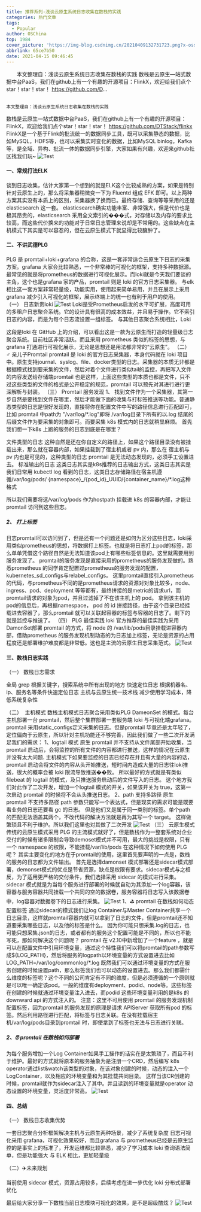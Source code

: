 ```yaml
---
title: 推荐系列-浅谈云原生系统日志收集在数栈的实践
categories: 热门文章
tags:
  - Popular
author: OSChina
top: 1984
cover_picture: 'https://img-blog.csdnimg.cn/20210409132731723.png?x-oss-process=image/watermark,type_ZmFuZ3poZW5naGVpdGk,shadow_10,text_aHR0cHM6Ly9ibG9nLmNzZG4ubmV0L2E5NTgwMTQyMjY=,size_16,color_FFFFFF,t_70'
abbrlink: 65ce7b50
date: 2021-04-15 09:46:45
---
```


&emsp;&emsp;本文整理自：浅谈云原生系统日志收集在数栈的实践 数栈是云原生—站式数据中台PaaS，我们在github上有一个有趣的开源项目：FlinkX，欢迎给我们点个star！star！star！ https://github.com/D...
<!-- more -->

                                                                                                                                                                                        本文整理自：浅谈云原生系统日志收集在数栈的实践 
数栈是云原生—站式数据中台PaaS，我们在github上有一个有趣的开源项目：FlinkX，欢迎给我们点个star！star！star！ 
https://github.com/DTStack/flinkx 
FlinkX是一个基于Flink的批流统一的数据同步工具，既可以采集静态的数据，比如MySQL，HDFS等，也可以采集实时变化的数据，比如MySQL binlog，Kafka等，是全域、异构、批流一体的数据同步引擎，大家如果有兴趣，欢迎来github社区找我们玩~ 
![Test](https://img-blog.csdnimg.cn/20210409132731723.png?x-oss-process=image/watermark,type_ZmFuZ3poZW5naGVpdGk,shadow_10,text_aHR0cHM6Ly9ibG9nLmNzZG4ubmV0L2E5NTgwMTQyMjY=,size_16,color_FFFFFF,t_70  '浅谈云原生系统日志收集在数栈的实践 ') 
 
#### 一、常规打法ELK 
谈到日志收集，估计大家第一个想到的就是ELK这个比较成熟的方案，如果是特别针对云原生上的，那么将采集器稍微变一下为 Fluentd 组成 EFK 即可。以上两种方案其实没有本质上的区别，采集器换了换而已。最终存储、查询等等采用的还是 elasticsearch 这一套。 
elasticsearch确实功能丰富、非常强大，但是代价也是极其昂贵的，elasticsearch 采用全文索引的���式，对存储以及内存的要求比较高，而这些代价换来的功能对于日常日志管理来说却是不常用的。这些缺点在主机模式下其实是可以容忍的，但在云原生模式下就显得比较臃肿了。 
 
#### 二、不讲武德PLG 
PLG 是 promtail+loki+grafana 的合称，这是一套非常适合云原生下日志的采集方案。grafana 大家会比较熟悉，一个非常棒的可视化的框架，支持多种数据源。最常见的就是将prometheus的数据进行可视化展示。而loki就是今天我们要谈的主角，这个也是grafana 家的产品，promtail 则是 loki 的官方日志采集器。 
与elk相比这一套方案非常轻量级，功能实用，使用起来简单易用，并且在展示上采用 grafana 减少引入可视化的框架，展示终端上的统一也有利于用户的使用。 
（一） 日志新贵loki 
![Test](https://img-blog.csdnimg.cn/20210409132731723.png?x-oss-process=image/watermark,type_ZmFuZ3poZW5naGVpdGk,shadow_10,text_aHR0cHM6Ly9ibG9nLmNzZG4ubmV0L2E5NTgwMTQyMjY=,size_16,color_FFFFFF,t_70  '浅谈云原生系统日志收集在数栈的实践 ') 
Loki是受Prometheus启发的水平可扩展，高度可用的多租户日志聚合系统。它的设计具有很高的成本效益，并且易于操作。它不索引日志的内容，而是为每个日志流设置一组标签。 
与其他日志聚合系统相比，Loki 
 
这段是loki 在 GitHub 上的介绍，可以看出这是一款为云原生而打造的轻量级日志聚合系统。目前社区非常活跃。而且采用 prometheus 类似的标签的思想，与 grafana 打通进行可视化展示，无论是思想还是用法都非常的“云原生”。 
（二） ‍♂️ 亲儿子Promtail 
promtail 是 loki 的官方日志采集器，本身代码就在 loki 项目中。原生支持journal、syslog、file、docker类型的日志。采集器的本质无非都是根据模式找到要采集的文件，然后对着个文件进行类似tail的监控，再把写入文件的内容发送给存储端promtail 也是这样，上面这些类型的本质也都是文件，只不过这些类型的文件的格式是公开稳定的规范，promtail 可以预先对其进行进行更深解析与封装。 
（三） Promtail 服务发现 
1、 找到文件作为一个采集器，其第一步自然是要找到文件在哪里，然后才能做下面的收集与打标签推送等功能。普通静态类型的日志是很好发现的，直接将你在配置文件中写的路径信息进行匹配即可，比如 promtail 中path为 "/var/log/*.log"即将 /var/log目录下所有的以.log 结尾的后缀文件作为要采集的对象即可。而要采集 k8s 模式内的日志就稍显麻烦。 
首先我们想一下k8s 上跑的服务的日志到底是在哪里？ 
 
 文件类型的日志 这种自然是还在你自定义的路径上，如果这个路径目录没有被挂载出来，那么就在容器内部，如果挂载到了宿主机或者 pv 内，那么在 宿主机与 pv 内也是可见的，这种类型的日志 promtail 是无法动态发现的，必须手工设置进去。 
 标准输出的日志 这类日志其实是k8s推荐的日志输出方式，这类日志其实是我们日常用 kubectl log 看到的日志，这类日志存储路径在宿主机遵循/var/log/pods/ {namespace}_/{pod_id}_UUID/{container_name}/*.log这种格式 
 
所以我们需要将这/var/log/pods 作为hostpath 挂载进 k8s 的容器内部，才能让 promtail 访问到这些日志。 
 
##### 2、 打上标签 
日志promtail可以访问到了，但是还有一个问题还是如何为区分这些日志，loki采用类似prometheus的思想，将数据打上标签。也就是将日志打上pod的标签，那么单单凭借这个路径自然是无法知道该pod上有哪些标签信息的。这里就需要用到服务发现了。 
promtail的服务发现是直接采用的prometheus的服务发现做的。熟悉prometheus 的同学肯定配置过prometheus的服务发现的配置，kubernetes_sd_configs与relabel_configs。 
这里promtail直接引入prometheus的代码，与prometheus不同的是prometheus请求的资源对对象比较多，node、ingress、pod、deployment 等等都有，最终拼接的是metric的请求url，而promtail请求的对象为pod，并且过滤掉了不在该主机上的 pod。 
拿到该主机的pod的信息后，再根据namespace， pod 的 id 拼接路径，由于这个目录已经挂载进去容器了，那么promtail 就可以关联起容器的标签与容器的日志了。剩下的就是监控与推送了。 
（四） PLG 最佳实践 
loki 官方推荐的最佳实践为采用 DamonSet部署 promtail 的方式，将 node 的 /var/lib/pods目录挂载进容器内部，借助prometheus 的服务发现机制动态的为日志加上标签，无论是资源的占用程度还是部署维护难度都是非常低。这也是主流的云原生日志采集范式。 
![Test](https://img-blog.csdnimg.cn/20210409132731723.png?x-oss-process=image/watermark,type_ZmFuZ3poZW5naGVpdGk,shadow_10,text_aHR0cHM6Ly9ibG9nLmNzZG4ubmV0L2E5NTgwMTQyMjY=,size_16,color_FFFFFF,t_70  '浅谈云原生系统日志收集在数栈的实践 ') 
 
#### 三、数栈日志实践 
（一） 数栈日志需求 
 
 全局 grep 根据关键字，搜索系统中所有出现的地方 
 快速定位日志 根据机器名、ip、服务名等条件快速定位日志 
 主机与云原生统一技术栈 减少使用学习成本，降低系统复杂性 
 
（二） ️ 主机模式 
数栈主机模式日志聚合采用类似PLG DameonSet 的模式。每台主机部署一台 promtail，然后整个集群部署一套服务端 loki 与可视化端grafana。 
promtail 采用static_configs定义采集的日志。但是promtail 毕竟还是太年轻了，定位偏向于云原生，所以针对主机功能还不够完善，因此我们做了一些二次开发满足我们的需求： 
1、logtail 模式 原生 promtail 并不支持从文件尾部开始收集，当 promtail 启动后，会将监控的所有文件的内容都进行推送，这样的情况在云原生并没有太大问题. 
主机模式下如果要监控的日志已经存在并且有大量的内容的话，promtail 启动会将文件的内容从头开始推送，短时间内造成大量的日志往loki推送，很大的概率会被 loki 限流导致推送��败。 
所以最好的方式就是有类似 filebeat 的 logtail 的模式，及只推送服务启动后的文件写入的日志。 
这个地方我们对此作了二次开发，增加一个logtail 模式的开关，如果该开关为 true，这第一次启动 promtail 的时候将不会从头推送日志。 
2、path 支持多路径 原生 promtail 不支持多路径 path 参数只能写一个表达式，但是现实的需求可能是既要看业务的日志还要看 gc 的日志。 
但是他们又是属于同一类别的标签。单个path的匹配无法涵盖其两个，不改代码的解决方法就是再为其写一个 target。 
这样做繁琐且不利于维护。所以我们这里也对其做了二次开发 
![Test](https://img-blog.csdnimg.cn/20210409132731723.png?x-oss-process=image/watermark,type_ZmFuZ3poZW5naGVpdGk,shadow_10,text_aHR0cHM6Ly9ibG9nLmNzZG4ubmV0L2E5NTgwMTQyMjY=,size_16,color_FFFFFF,t_70  '浅谈云原生系统日志收集在数栈的实践 ') 
（三） 云原生模式 
传统的云原生模式采用 PLG 的主流模式就好了，但是数栈作为一整套系统对企业交付的时候有诸多限制会导致demoset模式并不可用，最大的挑战是权限，只有一个 namespace 的权限，不能挂载/var/lib/pods 
在这种情况下如何使用 PLG呢？ 
其实主要变化的地方在于promtail的使用，这里首先要声明的一点是，数栈的服务的日志都为文件输出。 
首先是选择damonset 模式部署还是sidecar模式部署，demonset模式的优点是节省资源，缺点是权限有要求。sidecar模式与之相反，为了适用更严格的交付条件，我们选择采用 sidecar 的模式进行采集。 
sidecar 模式就是为当每个服务进行部署的时候就自动为其添加一个log容器，该容器与服务容器共同挂载一个共同的空的数据卷，服务容器将日志写入该数据卷中，log容器对数据卷下的日志进行采集。 
![Test](https://img-blog.csdnimg.cn/20210409132731723.png?x-oss-process=image/watermark,type_ZmFuZ3poZW5naGVpdGk,shadow_10,text_aHR0cHM6Ly9ibG9nLmNzZG4ubmV0L2E5NTgwMTQyMjY=,size_16,color_FFFFFF,t_70  '浅谈云原生系统日志收集在数栈的实践 ') 
1、⛳ promtail 在数栈如何动态配置标签 
通过sidecar的模式我们让log Container与Master Container共享一个日志目录，这样就promtail容器内就可以拿到了日志的文件，但是promtail还不知道要采集哪些日志，以及他的标签是什么。 
因为你可能只想采集.log的日志，也可能只想采集.json的日志，或者都有的服务这个配置可能是不同的，所以也不能写死，那如何解决这个问题呢？ 
promtail 在 v2.10中新增加了一个feature ，就是可以在配置文件中引用环境变量，通过这个特性我们可以将promtail的path参数写成${LOG_PATH}，然后将服务的logpath以环境变量的方式设置进去比如LOG_PATH=/var/log/commonlog/*.log 
既然我们可以通过环境变量的方式在服务创建的时候设置path，那么标签我们也可以动态的设置进去。那么我们都需什么维度的标签呢？这个不同的公司肯定有不同的维度，但是必须遵循的一个原则就是可以唯一确定该pod。一般的维度有deployment、podid、node等。这些标签在创建的时候就通过环境变量注入进去，而podid 这些环境变量利用的是k8s 的 downward api 的方式注入的。 
注意：这里不可用使用 promtail 的服务发现机制配置标签，因为promtail 的服务发现的原理是请求 APIServer 获取所有pod 的标签。然后利用路径进行匹配，将标签与日志关联。在没有挂载宿主机/var/log/pods目录到promtail 时，即使拿到了标签也无法与日志进行关联。 
 
##### 2、⏰ promtail 在数栈如何部署 
为每个服务增加一个Log Container如果手工操作的话实在是太繁琐了，而且不利于维护。最好的方式就将原本的服务抽象为是注册一个CRD，然后编写 k8s operator通过list&watch该类型的对象，在该对象创建的时候，动态的注入一个LogContainer，以及相应的环境变量和为其挂载共同目录。 
这样当该CR创建的时候，promtail就作为sidecar注入了其中。并且读到的环境变量就是operator 动态设置的环境变量，灵活度非常高。 
![Test](https://img-blog.csdnimg.cn/20210409132731723.png?x-oss-process=image/watermark,type_ZmFuZ3poZW5naGVpdGk,shadow_10,text_aHR0cHM6Ly9ibG9nLmNzZG4ubmV0L2E5NTgwMTQyMjY=,size_16,color_FFFFFF,t_70  '浅谈云原生系统日志收集在数栈的实践 ') 
 
#### 四、总结 
（一） 数栈日志收集优势 
 
 一套日志聚合分析框架解决主机与云原生两种场景，减少了系统复杂度 
 日志可视化采用 grafana，可视化效果较好，而且grafana 与 prometheus已经是云原生监控的是事实上的标准了，开发运维都比较熟悉，减少了学习成本 
 loki 查询语法简单，但是功能强大 
 与 ELK 相比，更加轻量级 
 
（二）✈️未来规划 
 
 当前使用 sidecar 模式，资源占用较多，后续考虑在进一步优化 
 loki 分布式部署优化 
 
最后给大家分享一下数栈当前日志模块可视化的效果，是不是超级酷炫？ 
​![Test](https://img-blog.csdnimg.cn/20210409132731723.png?x-oss-process=image/watermark,type_ZmFuZ3poZW5naGVpdGk,shadow_10,text_aHR0cHM6Ly9ibG9nLmNzZG4ubmV0L2E5NTgwMTQyMjY=,size_16,color_FFFFFF,t_70  '浅谈云原生系统日志收集在数栈的实践 ')​ 
 
                                        